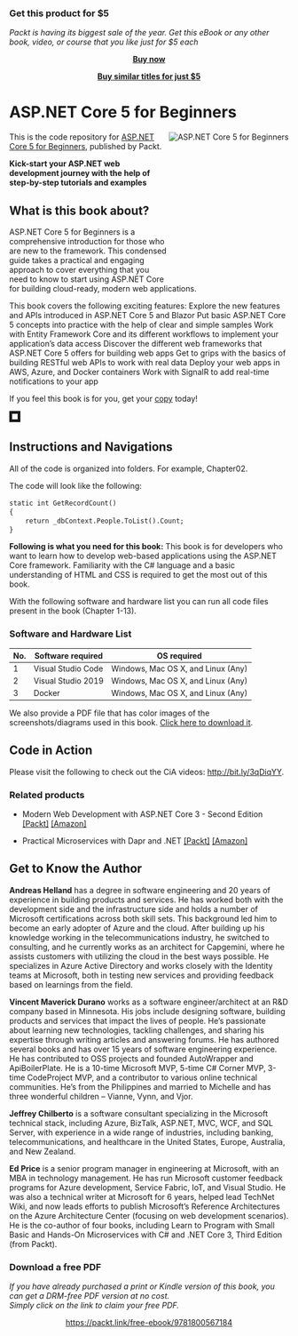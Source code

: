 
### Get this product for $5

<i>Packt is having its biggest sale of the year. Get this eBook or any other book, video, or course that you like just for $5 each</i>


<b><p align='center'>[Buy now](https://packt.link/9781800567184)</p></b>


<b><p align='center'>[Buy similar titles for just $5](https://subscription.packtpub.com/search)</p></b>


# ASP.NET Core 5 for Beginners

<a href="https://www.packtpub.com/product/asp-net-core-5-for-beginners/9781800567184?utm_source=github&utm_medium=repository&utm_campaign=9781800567184"><img src="https://static.packt-cdn.com/products/9781800567184/cover/smaller" alt="ASP.NET Core 5 for Beginners" height="256px" align="right"></a>

This is the code repository for [ASP.NET Core 5 for Beginners](https://www.packtpub.com/product/asp-net-core-5-for-beginners/9781800567184?utm_source=github&utm_medium=repository&utm_campaign=9781800567184), published by Packt.

**Kick-start your ASP.NET web development journey with the help of step-by-step tutorials and examples**

## What is this book about?
ASP.NET Core 5 for Beginners is a comprehensive introduction for those who are new to the framework. This condensed guide takes a practical and engaging approach to cover everything that you need to know to start using ASP.NET Core for building cloud-ready, modern web applications. 

This book covers the following exciting features:
Explore the new features and APIs introduced in ASP.NET Core 5 and Blazor
Put basic ASP.NET Core 5 concepts into practice with the help of clear and simple samples
Work with Entity Framework Core and its different workflows to implement your application’s data access
Discover the different web frameworks that ASP.NET Core 5 offers for building web apps
Get to grips with the basics of building RESTful web APIs to work with real data
Deploy your web apps in AWS, Azure, and Docker containers
Work with SignalR to add real-time notifications to your app	

If you feel this book is for you, get your [copy](https://www.amazon.com/dp/1800567189) today!

<a href="https://www.packtpub.com/?utm_source=github&utm_medium=banner&utm_campaign=GitHubBanner"><img src="https://raw.githubusercontent.com/PacktPublishing/GitHub/master/GitHub.png" 
alt="https://www.packtpub.com/" border="5" /></a>

## Instructions and Navigations
All of the code is organized into folders. For example, Chapter02.

The code will look like the following:
```
static int GetRecordCount()
{
    return _dbContext.People.ToList().Count;
}
```

**Following is what you need for this book:**
This book is for developers who want to learn how to develop web-based applications using the ASP.NET Core framework. Familiarity with the C# language and a basic understanding of HTML and CSS is required to get the most out of this book.

With the following software and hardware list you can run all code files present in the book (Chapter 1-13).
### Software and Hardware List
| No. | Software required | OS required |
| -------- | ------------------------------------ | ----------------------------------- |
| 1 | Visual Studio Code | Windows, Mac OS X, and Linux (Any) |
| 2 | Visual Studio 2019 | Windows, Mac OS X, and Linux (Any) |
| 3 | Docker | Windows, Mac OS X, and Linux (Any) |


We also provide a PDF file that has color images of the screenshots/diagrams used in this book. [Click here to download it](https://static.packt-cdn.com/downloads/9781800567184_ColorImages.pdf).

## Code in Action
Please visit the following to check out the CiA videos: http://bit.ly/3qDiqYY.

### Related products
* Modern Web Development with ASP.NET Core 3 - Second Edition [[Packt]](https://www.packtpub.com/product/modern-web-development-with-asp-net-core-3-second-edition/9781789619768?utm_source=github&utm_medium=repository&utm_campaign=9781789619768) [[Amazon]](https://www.amazon.com/dp/1789619769)

* Practical Microservices with Dapr and .NET [[Packt]](https://www.packtpub.com/product/practical-microservices-with-dapr-and-net/9781800568372?utm_source=github&utm_medium=repository&utm_campaign=9781800568372) [[Amazon]](https://www.amazon.com/dp/1800568371)
## Get to Know the Author
**Andreas Helland** has a degree in software engineering and 20 years of experience in building products and services. He has worked both with the development side and the infrastructure side and holds a number of Microsoft certifications across both skill sets. This background led him to become an early adopter of Azure and the cloud. After building up his knowledge working in the telecommunications industry, he switched to consulting, and he currently works as an architect for Capgemini, where he assists customers with utilizing the cloud in the best ways possible. He specializes in Azure Active Directory and works closely with the Identity teams at Microsoft, both in testing new services and providing feedback based on learnings from the field.

**Vincent Maverick Durano** works as a software engineer/architect at an R&D company based in Minnesota. His jobs include designing software, building products and services that impact the lives of people. He’s passionate about learning new technologies, tackling challenges, and sharing his expertise through writing articles and answering forums. He has authored several books and has over 15 years of software engineering experience. He has contributed to OSS projects and founded AutoWrapper and ApiBoilerPlate. He is a 10-time Microsoft MVP, 5-time C# Corner MVP, 3-time CodeProject MVP, and a contributor to various online technical communities. He’s from the Philippines and married to Michelle and has three wonderful children – Vianne, Vynn, and Vjor.

**Jeffrey Chilberto** is a software consultant specializing in the Microsoft technical stack, including Azure, BizTalk, ASP.NET, MVC, WCF, and SQL Server, with experience in a wide range of industries, including banking, telecommunications, and healthcare in the United States, Europe, Australia, and New Zealand.


**Ed Price** is a senior program manager in engineering at Microsoft, with an MBA in technology management. He has run Microsoft customer feedback programs for Azure development, Service Fabric, IoT, and Visual Studio. He was also a technical writer at Microsoft for 6 years, helped lead TechNet Wiki, and now leads efforts to publish Microsoft’s Reference Architectures on the Azure Architecture Center (focusing on web development scenarios). He is the co-author of four books, including Learn to Program with Small Basic and Hands-On Microservices with C# and .NET Core 3, Third Edition (from Packt).


### Download a free PDF

 <i>If you have already purchased a print or Kindle version of this book, you can get a DRM-free PDF version at no cost.<br>Simply click on the link to claim your free PDF.</i>
<p align="center"> <a href="https://packt.link/free-ebook/9781800567184">https://packt.link/free-ebook/9781800567184 </a> </p>